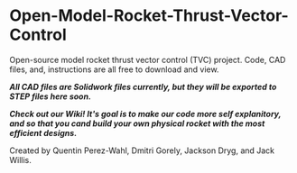 # Open-Model-Rocket-Thrust-Vector-Control
Open-source model rocket thrust vector control (TVC) project. Code, CAD files, and, instructions are all free to download and view.

***All CAD files are Solidwork files currently, but they will be exported to STEP files here soon.***

***Check out our Wiki! It's goal is to make our code more self explanitory, and so that you cand build your own physical rocket with the most efficient designs.***

Created by Quentin Perez-Wahl, Dmitri Gorely, Jackson Dryg, and Jack Willis.
